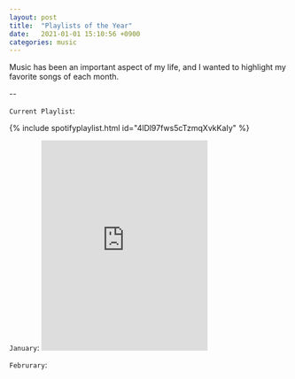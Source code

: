```yaml
---
layout: post
title:  "Playlists of the Year"
date:   2021-01-01 15:10:56 +0900
categories: music
---
```


Music has been an important aspect of my life, and I wanted to highlight my favorite songs of each month.

--

`Current Playlist`: 

{% include spotifyplaylist.html id="4lDl97fws5cTzmqXvkKaIy" %}



`January`: <iframe src="https://open.spotify.com/embed/playlist/2IRhy7qwUArIQgqWbYZntv" width="300" height="380" frameborder="0" allowtransparency="true" allow="encrypted-media"></iframe>

`Februrary`: 

